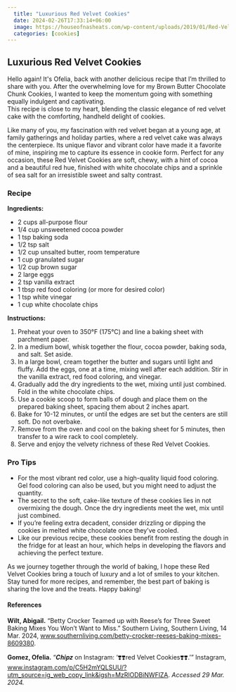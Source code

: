 ```yaml
---
  title: "Luxurious Red Velvet Cookies"
  date: 2024-02-26T17:33:14+06:00
  image: https://houseofnasheats.com/wp-content/uploads/2019/01/Red-Velvet-White-Chocolate-Chip-Cookies-9.jpg
  categories: [cookies]
---
```


## Luxurious Red Velvet Cookies

Hello again! It's Ofelia, back with another delicious recipe that I’m thrilled to share with you. After the overwhelming love for my Brown Butter Chocolate Chunk Cookies, I wanted to keep the momentum going with something equally indulgent and captivating.  
This recipe is close to my heart, blending the classic elegance of red velvet cake with the comforting, handheld delight of cookies.

Like many of you, my fascination with red velvet began at a young age, at family gatherings and holiday parties, where a red velvet cake was always the centerpiece. Its unique flavor and vibrant color have made it a favorite of mine, inspiring me to capture its essence in cookie form. Perfect for any occasion, these Red Velvet Cookies are soft, chewy, with a hint of cocoa and a beautiful red hue, finished with white chocolate chips and a sprinkle of sea salt for an irresistible sweet and salty contrast.

### Recipe

**Ingredients:**

- 2 cups all-purpose flour
- 1/4 cup unsweetened cocoa powder
- 1 tsp baking soda
- 1/2 tsp salt
- 1/2 cup unsalted butter, room temperature
- 1 cup granulated sugar
- 1/2 cup brown sugar
- 2 large eggs
- 2 tsp vanilla extract
- 1 tbsp red food coloring (or more for desired color)
- 1 tsp white vinegar
- 1 cup white chocolate chips

**Instructions:**

1. Preheat your oven to 350°F (175°C) and line a baking sheet with parchment paper.
2. In a medium bowl, whisk together the flour, cocoa powder, baking soda, and salt. Set aside.
3. In a large bowl, cream together the butter and sugars until light and fluffy. Add the eggs, one at a time, mixing well after each addition. Stir in the vanilla extract, red food coloring, and vinegar.
4. Gradually add the dry ingredients to the wet, mixing until just combined. Fold in the white chocolate chips.
5. Use a cookie scoop to form balls of dough and place them on the prepared baking sheet, spacing them about 2 inches apart.
6. Bake for 10-12 minutes, or until the edges are set but the centers are still soft. Do not overbake.
7. Remove from the oven and cool on the baking sheet for 5 minutes, then transfer to a wire rack to cool completely.
8. Serve and enjoy the velvety richness of these Red Velvet Cookies.

### Pro Tips

- For the most vibrant red color, use a high-quality liquid food coloring. Gel food coloring can also be used, but you might need to adjust the quantity.
- The secret to the soft, cake-like texture of these cookies lies in not overmixing the dough. Once the dry ingredients meet the wet, mix until just combined.
- If you’re feeling extra decadent, consider drizzling or dipping the cookies in melted white chocolate once they’ve cooled.
- Like our previous recipe, these cookies benefit from resting the dough in the fridge for at least an hour, which helps in developing the flavors and achieving the perfect texture.

As we journey together through the world of baking, I hope these Red Velvet Cookies bring a touch of luxury and a lot of smiles to your kitchen. Stay tuned for more recipes, and remember, the best part of baking is sharing the love and the treats. Happy baking!


#### References
**Wilt, Abigail.** “Betty Crocker Teamed up with Reese’s for Three Sweet Baking Mixes You Won’t Want to Miss.” Southern Living, Southern Living, 14 Mar. 2024, www.southernliving.com/betty-crocker-reeses-baking-mixes-8609380.

**Gomez, Ofelia.** “𝑪𝒉𝒊𝒑𝒛 on Instagram: ‘❣️❣️red Velvet Cookies❣️❣️.’” Instagram, www.instagram.com/p/C5H2mYQLSUU/?utm_source=ig_web_copy_link&igsh=MzRlODBiNWFlZA. *Accessed 29 Mar. 2024.*